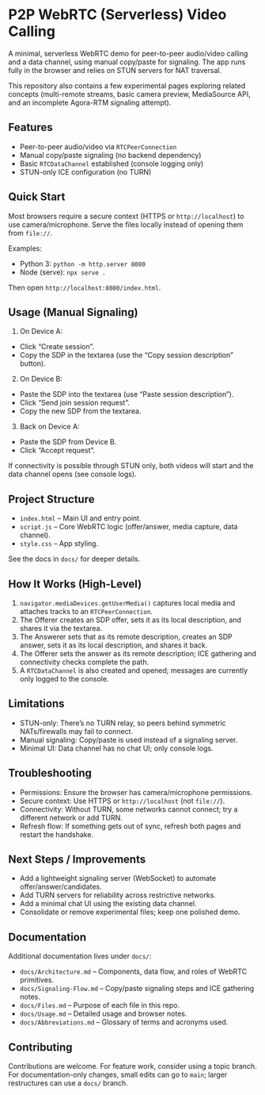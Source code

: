 # P2P WebRTC (Serverless) Video Calling

A minimal, serverless WebRTC demo for peer-to-peer audio/video calling and a data channel, using manual copy/paste for signaling. The app runs fully in the browser and relies on STUN servers for NAT traversal.

This repository also contains a few experimental pages exploring related concepts (multi-remote streams, basic camera preview, MediaSource API, and an incomplete Agora-RTM signaling attempt).

## Features

- Peer-to-peer audio/video via `RTCPeerConnection`
- Manual copy/paste signaling (no backend dependency)
- Basic `RTCDataChannel` established (console logging only)
- STUN-only ICE configuration (no TURN)

## Quick Start

Most browsers require a secure context (HTTPS or `http://localhost`) to use camera/microphone. Serve the files locally instead of opening them from `file://`.

Examples:

- Python 3: `python -m http.server 8080`
- Node (serve): `npx serve .`

Then open `http://localhost:8080/index.html`.

## Usage (Manual Signaling)

1) On Device A:
- Click “Create session”.
- Copy the SDP in the textarea (use the “Copy session description” button).

2) On Device B:
- Paste the SDP into the textarea (use “Paste session description”).
- Click “Send join session request”.
- Copy the new SDP from the textarea.

3) Back on Device A:
- Paste the SDP from Device B.
- Click “Accept request”.

If connectivity is possible through STUN only, both videos will start and the data channel opens (see console logs).

## Project Structure

- `index.html` – Main UI and entry point.
- `script.js` – Core WebRTC logic (offer/answer, media capture, data channel).
- `style.css` – App styling.

See the docs in `docs/` for deeper details.

## How It Works (High-Level)

1. `navigator.mediaDevices.getUserMedia()` captures local media and attaches tracks to an `RTCPeerConnection`.
2. The Offerer creates an SDP offer, sets it as its local description, and shares it via the textarea.
3. The Answerer sets that as its remote description, creates an SDP answer, sets it as its local description, and shares it back.
4. The Offerer sets the answer as its remote description; ICE gathering and connectivity checks complete the path.
5. A `RTCDataChannel` is also created and opened; messages are currently only logged to the console.

## Limitations

- STUN-only: There’s no TURN relay, so peers behind symmetric NATs/firewalls may fail to connect.
- Manual signaling: Copy/paste is used instead of a signaling server.
- Minimal UI: Data channel has no chat UI; only console logs.

## Troubleshooting

- Permissions: Ensure the browser has camera/microphone permissions.
- Secure context: Use HTTPS or `http://localhost` (not `file://`).
- Connectivity: Without TURN, some networks cannot connect; try a different network or add TURN.
- Refresh flow: If something gets out of sync, refresh both pages and restart the handshake.

## Next Steps / Improvements

- Add a lightweight signaling server (WebSocket) to automate offer/answer/candidates.
- Add TURN servers for reliability across restrictive networks.
- Add a minimal chat UI using the existing data channel.
- Consolidate or remove experimental files; keep one polished demo.

## Documentation

Additional documentation lives under `docs/`:

- `docs/Architecture.md` – Components, data flow, and roles of WebRTC primitives.
- `docs/Signaling-Flow.md` – Copy/paste signaling steps and ICE gathering notes.
- `docs/Files.md` – Purpose of each file in this repo.
- `docs/Usage.md` – Detailed usage and browser notes.
 - `docs/Abbreviations.md` – Glossary of terms and acronyms used.

## Contributing

Contributions are welcome. For feature work, consider using a topic branch. For documentation-only changes, small edits can go to `main`; larger restructures can use a `docs/` branch.
